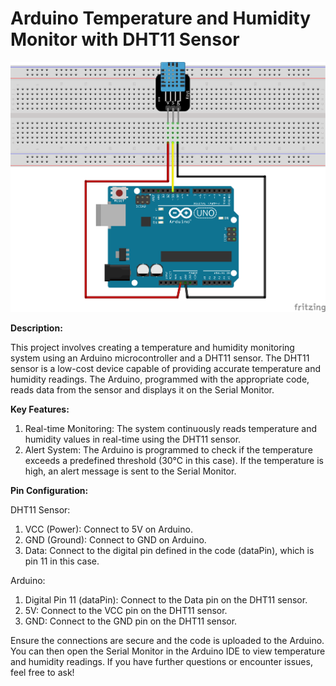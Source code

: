 # Arduino Temperature and Humidity Monitor with DHT11 Sensor

![](https://raw.githubusercontent.com/hariharan005/arduinoprojects/main/Arduino%20Temperature%20and%20Humidity%20Monitor%20with%20DHT11%20Sensor/dht11simple_bb.png)

**Description:**

This project involves creating a temperature and humidity monitoring system using an Arduino microcontroller and a DHT11 sensor. The DHT11 sensor is a low-cost device capable of providing accurate temperature and humidity readings. The Arduino, programmed with the appropriate code, reads data from the sensor and displays it on the Serial Monitor.

**Key Features:**

1. Real-time Monitoring:
   The system continuously reads temperature and humidity values in real-time using the DHT11 sensor.
2. Alert System:
   The Arduino is programmed to check if the temperature exceeds a predefined threshold (30°C in this case). If the temperature is high, an alert message is sent to the Serial Monitor.
            
**Pin Configuration:**

   DHT11 Sensor:
   
   1. VCC (Power): Connect to 5V on Arduino.
   2. GND (Ground): Connect to GND on Arduino.
   3. Data: Connect to the digital pin defined in the code (dataPin), which is pin 11 in this case.

      
   Arduino:
   
   1. Digital Pin 11 (dataPin): Connect to the Data pin on the DHT11 sensor.
   2. 5V: Connect to the VCC pin on the DHT11 sensor.
   3. GND: Connect to the GND pin on the DHT11 sensor.

Ensure the connections are secure and the code is uploaded to the Arduino. You can then open the Serial Monitor in the Arduino IDE to view temperature and humidity readings. If you have further questions or encounter issues, feel free to ask!
